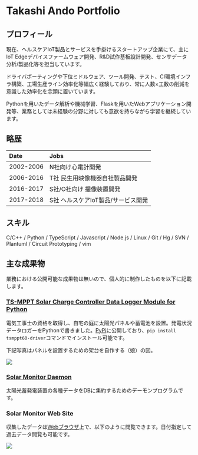 # Takashi Ando Portfolio

## プロフィール

現在、ヘルスケアIoT製品とサービスを手掛けるスタートアップ企業にて、主にIoT Edgeデバイスファームウェア開発、R&D試作基板設計開発、センサデータ分析/製品化等を担当しています。

ドライバポーティングや下位ミドルウェア、ツール開発、テスト、CI環境インフラ構築、工場生産ライン効率化等幅広く経験しており、常に人数×工数の削減を意識した効率化を念頭に置いています。

Pythonを用いたデータ解析や機械学習、Flaskを用いたWebアプリケーション開発等、業務としては未経験の分野に対しても意欲を持ちながら学習を継続しています。

## 略歴

| Date | Jobs |
|:----|:----|
| 2002-2006 | N社向け心電計開発 |
| 2006-2016 | T社 民生用映像機器自社製品開発 |
| 2016-2017 | S社/O社向け 撮像装置開発 |
| 2017-2018 | S社 ヘルスケアIoT製品/サービス開発 |

## スキル

C/C++ / Python / TypeScript / Javascript / Node.js / Linux / Git / Hg / SVN / Plantuml / Circuit Prototyping / vim

## 主な成果物

業務における公開可能な成果物は無いので、個人的に制作したものを以下に記載します。

### [TS-MPPT Solar Charge Controller Data Logger Module for Python](https://pypi.org/project/tsmppt60-driver/)

電気工事士の資格を取得し、自宅の庭に太陽光パネルや蓄電池を設置。発電状況データロガーをPythonで書きました。[PyPi](https://pypi.org/project/tsmppt60-driver/)に公開しており、`pip install tsmppt60-driver`コマンドでインストール可能です。

下記写真はパネルを設置するための架台を自作する（娘）の図。

![](https://farm1.staticflickr.com/778/23246846115_6b302c0b24_z_d.jpg)

### [Solar Monitor Daemon](https://github.com/dodo5522/solar_monitor)

太陽光蓄発電装置の各種データをDBに集約するためのデーモンプログラムです。

### Solar Monitor Web Site

収集したデータは[Webブラウザ](http://grid.uribou.mydns.jp)上で、以下のように閲覧できます。日付指定して過去データ閲覧も可能です。

![](https://farm5.staticflickr.com/4209/35086175820_e43aa99a9d_z_d.jpg)

